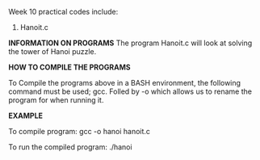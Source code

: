 Week 10 practical codes include:
1. Hanoit.c


**INFORMATION ON PROGRAMS**
The program Hanoit.c will look at solving the tower of Hanoi puzzle.

**HOW TO COMPILE THE PROGRAMS**


To Compile the programs above in a BASH environment, the following command must be used; gcc. Folled by -o which allows us to rename the program for when running it.

**EXAMPLE**

To compile program:
gcc -o hanoi hanoit.c

To run the compiled program:
./hanoi
